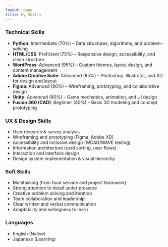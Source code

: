 ```yaml
---
layout: page
title: My Skills
---
```


### Technical Skills
- **Python**: Intermediate (70%) – Data structures, algorithms, and problem-solving  
- **HTML/CSS**: Proficient (75%) – Responsive design, accessibility, and clean structure  
- **WordPress**: Advanced (95%) – Custom themes, layout design, and content management  
- **Adobe Creative Suite**: Advanced (85%) – Photoshop, Illustrator, and XD for design and layout 
- **Figma**: Advanced (90%) – Wireframing, prototyping, and collaborative design  
- **Unity**: Advanced (80%) – Game mechanics, animation, and UI design  
- **Fusion 360 (CAD)**: Beginner (40%) – Basic 3D modeling and concept prototyping

### UX & Design Skills
- User research & survey analysis  
- Wireframing and prototyping (Figma, Adobe XD)  
- Accessibility and inclusive design (WCAG/WAVE testing)  
- Information architecture (card sorting, user flows)  
- Interaction and interface design  
- Design system implementation & visual hierarchy

### Soft Skills
- Multitasking (from food service and project teamwork)  
- Strong attention to detail under pressure  
- Creative problem solving and iteration  
- Team collaboration and leadership  
- Clear written and verbal communication  
- Adaptability and willingness to learn

### Languages
- English (Native)  
- Japanese (Learning)  

